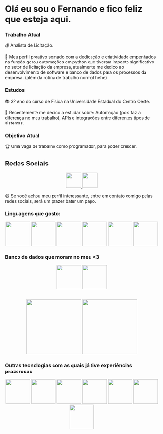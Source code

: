 # Olá eu sou o Fernando e fico feliz que esteja aqui.

### Trabalho Atual
💰 Analista de Licitação.

🧐 Meu perfil proativo somado com a dedicação e criatividade empenhados na função gerou automações em python que tiveram impacto significativo no setor de licitação da empresa, atualmente me dedico ao desenvolvimento de software e banco de dados para os processos da empresa. (além da rotina de trabalho normal hehe)

### Estudos
📚 3º Ano do curso de Física na Universidade Estadual do Centro Oeste.

🧭 Recentemente me dedico a estudar sobre: Automação (pois faz a diferença no meu trabalho), APIs e integrações entre diferentes tipos de sistemas.

### Objetivo Atual
🏆 Uma vaga de trabalho como programador, para poder crescer.

## Redes Sociais
<div align=center>
<a href="https://www.linkedin.com/in/fernando-henrique-rocha-464b541b9/" target="_blank">
<img height=50em href="" src="https://img.shields.io/static/v1?label=LinkedIn&message=Fernando%20Rocha&color=blue&style=for-the-badge" />
</a>
<a href="https://api.whatsapp.com/send/?phone=5542991262851&text=Ol%C3%A1%20Fernando,%20estive%20em%20seu%20GitHub" target="_blank">
<img height=50em href="" src="https://img.shields.io/static/v1?label=WhatsApp&message=Fernando%20Rocha&color=green&style=for-the-badge" />
</a>
</div>


😄 Se você achou meu perfil interessante, entre em contato comigo pelas redes sociais, será um prazer bater um papo.

### Linguagens que gosto:

<div align=center>
  <img height=80em src="https://cdn.jsdelivr.net/gh/devicons/devicon/icons/python/python-original-wordmark.svg" />
  <img height=80em src="https://cdn.jsdelivr.net/gh/devicons/devicon/icons/javascript/javascript-original.svg" />
  <img height=80em src="https://cdn.jsdelivr.net/gh/devicons/devicon/icons/css3/css3-original-wordmark.svg" />
  <img height=80em src="https://cdn.jsdelivr.net/gh/devicons/devicon/icons/html5/html5-original-wordmark.svg" />
  <img height=80em src="https://cdn.jsdelivr.net/gh/devicons/devicon/icons/dart/dart-plain-wordmark.svg" />
  <img height=80em src="https://cdn.jsdelivr.net/gh/devicons/devicon/icons/csharp/csharp-original.svg" />
</div>

### Banco de dados que moram no meu <3

<div align=center>
  <img height=80em src="https://cdn.jsdelivr.net/gh/devicons/devicon/icons/mysql/mysql-original-wordmark.svg" />
  <img height=80em src="https://cdn.jsdelivr.net/gh/devicons/devicon/icons/microsoftsqlserver/microsoftsqlserver-plain-wordmark.svg" />
</div>

##

<div align="center">
    <img height="180em" src="https://github-readme-stats.vercel.app/api?username=fernandohrocha&show_icons=true&theme=discord_old_blurple&include_all_commits=true&count_private=true"/>
  </a>    
  <img height="180em" src="https://github-readme-stats.vercel.app/api/top-langs/?username=fernandohrocha&layout=compact&langs_count=7&theme=discord_old_blurple"/>
</div>

### Outras tecnologias com as quais já tive experiências prazerosas

<div align=center>
  <img height=80em src="https://cdn.jsdelivr.net/gh/devicons/devicon/icons/arduino/arduino-original-wordmark.svg" />
  <img height=80em src="https://cdn.jsdelivr.net/gh/devicons/devicon/icons/flask/flask-original-wordmark.svg" />
  <img height=80em src="https://cdn.jsdelivr.net/gh/devicons/devicon/icons/git/git-original-wordmark.svg" />
  <img height=80em src="https://cdn.jsdelivr.net/gh/devicons/devicon/icons/heroku/heroku-plain-wordmark.svg" />
  <img height=80em src="https://cdn.jsdelivr.net/gh/devicons/devicon/icons/react/react-original-wordmark.svg" />
  <img height=80em src="https://cdn.jsdelivr.net/gh/devicons/devicon/icons/unity/unity-original-wordmark.svg" />
  <img height=80em src="https://cdn.jsdelivr.net/gh/devicons/devicon/icons/vscode/vscode-original-wordmark.svg" />
</div>
